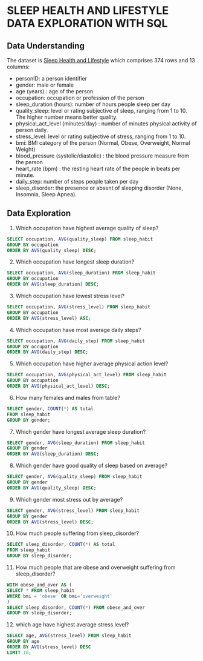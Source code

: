 # **SLEEP HEALTH AND LIFESTYLE DATA EXPLORATION WITH SQL**

## **Data Understanding**
The dataset is [Sleep Health and Lifestyle](https://www.kaggle.com/datasets/uom190346a/sleep-health-and-lifestyle-dataset/data) which comprises 374 rows and 13 columns:
- personID: a person identifier
- gender: male or female
- age (years) : age of the person
- occupation: occupation or profession of the person
- sleep_duration (hours): number of hours people sleep per day
- quality_sleep: level or rating subjective of sleep, ranging from 1 to 10. The higher number means better quality.
- physical_act_level (minutes/day) : number of minutes physical activity of person daily.
- stress_level: level or rating subjective of stress, ranging from 1 to 10.
- bmi: BMI category of the person (Normal, Obese, Overweight, Normal Weight)
- blood_pressure (systolic/diastolic) : the blood pressure measure from the person
- heart_rate (bpm) : the resting heart rate of the people in beats per minute.
- daily_step: number of steps people taken per day
- sleep_disorder: the presence or absent of sleeping disorder (None, Insomnia, Sleep Apnea).

## **Data Exploration**
1. Which occupation have highest average quality of sleep?
```sql
SELECT occupation, AVG(quality_sleep) FROM sleep_habit
GROUP BY occupation
ORDER BY AVG(quality_sleep) DESC;
```

2. Which occupation have longest sleep duration?
```sql
SELECT occupation, AVG(sleep_duration) FROM sleep_habit
GROUP BY occupation
ORDER BY AVG(sleep_duration) DESC;
```

3. Which occupation have lowest stress level?
```sql
SELECT occupation, AVG(stress_level) FROM sleep_habit
GROUP BY occupation
ORDER BY AVG(stress_level) ASC;
```

4. Which occupation have most average daily steps?
```sql
SELECT occupation, AVG(daily_step) FROM sleep_habit
GROUP BY occupation
ORDER BY AVG(daily_step) DESC;
```

5. Which occupation have higher average physical action level?
```sql
SELECT occupation, AVG(physical_act_level) FROM sleep_habit
GROUP BY occupation
ORDER BY AVG(physical_act_level) DESC;
```

6. How many females and males from table?
```sql
SELECT gender, COUNT(*) AS total
FROM sleep_habit
GROUP BY gender;
```

7. Which gender have longest average sleep duration?
```sql
SELECT gender, AVG(sleep_duration) FROM sleep_habit
GROUP BY gender
ORDER BY AVG(sleep_duration) DESC;
```

8. Which gender have good quality of sleep based on average?
```sql
SELECT gender, AVG(quality_sleep) FROM sleep_habit
GROUP BY gender
ORDER BY AVG(quality_sleep) DESC;
```

9. Which gender most stress out by average?
```sql
SELECT gender, AVG(stress_level) FROM sleep_habit
GROUP BY gender
ORDER BY AVG(stress_level) DESC;
```

10. How much people suffering from sleep_disorder?
```sql
SELECT sleep_disorder, COUNT(*) AS total
FROM sleep_habit
GROUP BY sleep_disorder;
```

11. How much people that are obese and overweight suffering from sleep_disorder?
```sql
WITH obese_and_over AS (
SELECT * FROM sleep_habit
WHERE bmi = 'obese' OR bmi='overweight'
)
SELECT sleep_disorder, COUNT(*) FROM obese_and_over
GROUP BY sleep_disorder;
```

12. which age have highest average stress level?
```sql
SELECT age, AVG(stress_level) FROM sleep_habit
GROUP BY age
ORDER BY AVG(stress_level) DESC
LIMIT 10;
```

